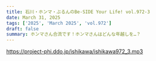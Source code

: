 ```yaml
---
title: 石川・ホンマ・ぶるんのBe-SIDE Your Life! vol.972-3
date: March 31, 2025
tags: ['2025', 'March 2025', 'vol.972']
draft: false
summary: ホンマさん合流です！ホンマさんはどんな年越しを…？
---
```


https://project-phi.ddo.jp/ishikawa/ishikawa972_3.mp3